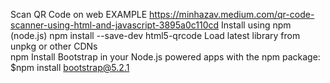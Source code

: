 Scan QR Code on web
EXAMPLE https://minhazav.medium.com/qr-code-scanner-using-html-and-javascript-3895a0c110cd
Install using npm (node.js)
    npm install --save-dev html5-qrcode
    Load latest library from unpkg or other CDNs        
        <!-- include the library -->
        <script src="https://unpkg.com/html5-qrcode"></script>
    npm Install Bootstrap in your Node.js powered apps with the npm package:
        $npm install bootstrap@5.2.1